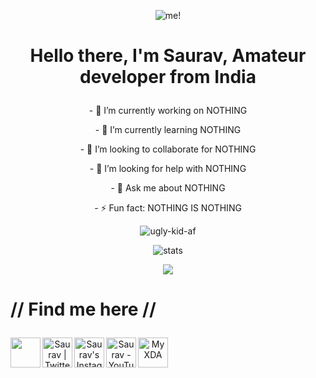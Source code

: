 <p align="center"> <img src="pic02.jpg" alt="me!"/></p>

# <p align="center">Hello there, I'm Saurav, Amateur developer from India </p>
<p align="center"> - 🔭 I’m currently working on NOTHING</p>
<p align="center"> - 🌱 I’m currently learning NOTHING</p>
<p align="center"> - 👯 I’m looking to collaborate for NOTHING</p>
<p align="center"> - 🤔 I’m looking for help with NOTHING</p>
<p align="center"> - 💬 Ask me about NOTHING</p>
<p align="center"> - ⚡ Fun fact: NOTHING IS NOTHING</p>

<p align="center"> <img src="https://komarev.com/ghpvc/?username=ugly-kid-af&style=flat-square" alt="ugly-kid-af" /> </p>

<p align="center"> <img src="https://github-readme-stats.vercel.app/api?username=ugly-kid-af&bg_color=30,e96443,904e95&title_color=fff&text_color=fff" alt="stats"/><br></p>
<p align="center"> <img src="https://github-readme-streak-stats.herokuapp.com/?user=ugly-kid-af&theme=dark"/></p>
<div align="center">

# <p align="left"> // Find me here // </p>

  <a href="https://t.me/ugly_kid_af">
     <img align="left"| Telegram" width="48px" src="https://cdn.jsdelivr.net/npm/simple-icons@v3/icons/telegram.svg"/>
  </a> 
<a href="https://twitter.com/ugly_kid_af">
  <img align="left" alt="Saurav | Twitter " width="48px" src="https://cdn.jsdelivr.net/npm/simple-icons@v3/icons/twitter.svg" />
</a>
<a href="https://www.instagram.com/ugly_kid_af/">
  <img align="left" alt="Saurav's Instagram" width="48px" src="https://cdn.jsdelivr.net/npm/simple-icons@v3/icons/instagram.svg" />
</a>
<a href="https://youtube.com/channel/UCLKPHvewds-5qlQt7B0rtig/">
  <img align="left" alt="Saurav - YouTube" width="48px" src="https://cdn.jsdelivr.net/npm/simple-icons@v3/icons/youtube.svg" />
</a>  
  <a href="https://forum.xda-developers.com/m/sourav24071999.9437589/">
  <img align="left" alt="My XDA" width="48px" src="https://cdn.jsdelivr.net/npm/simple-icons@3.3.0/icons/xdadevelopers.svg" />
</a>

